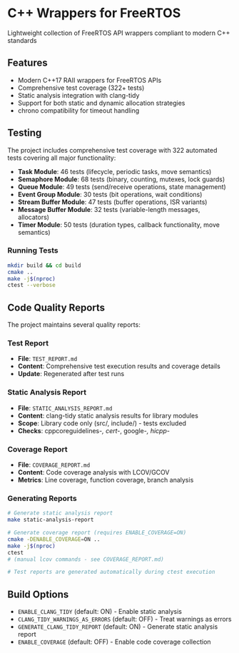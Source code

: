 # C++ Wrappers for FreeRTOS

Lightweight collection of FreeRTOS API wrappers compliant to modern C++ standards

## Features

- Modern C++17 RAII wrappers for FreeRTOS APIs
- Comprehensive test coverage (322+ tests)
- Static analysis integration with clang-tidy
- Support for both static and dynamic allocation strategies
- chrono compatibility for timeout handling

## Testing

The project includes comprehensive test coverage with 322 automated tests covering all major functionality:

- **Task Module**: 46 tests (lifecycle, periodic tasks, move semantics)
- **Semaphore Module**: 68 tests (binary, counting, mutexes, lock guards)  
- **Queue Module**: 49 tests (send/receive operations, state management)
- **Event Group Module**: 30 tests (bit operations, wait conditions)
- **Stream Buffer Module**: 47 tests (buffer operations, ISR variants)
- **Message Buffer Module**: 32 tests (variable-length messages, allocators)
- **Timer Module**: 50 tests (duration types, callback functionality, move semantics)

### Running Tests

```bash
mkdir build && cd build
cmake ..
make -j$(nproc)
ctest --verbose
```

## Code Quality Reports

The project maintains several quality reports:

### Test Report
- **File**: `TEST_REPORT.md`
- **Content**: Comprehensive test execution results and coverage details
- **Update**: Regenerated after test runs

### Static Analysis Report  
- **File**: `STATIC_ANALYSIS_REPORT.md`
- **Content**: clang-tidy static analysis results for library modules
- **Scope**: Library code only (src/, include/) - tests excluded
- **Checks**: cppcoreguidelines-*, cert-*, google-*, hicpp-*

### Coverage Report
- **File**: `COVERAGE_REPORT.md` 
- **Content**: Code coverage analysis with LCOV/GCOV
- **Metrics**: Line coverage, function coverage, branch analysis

### Generating Reports

```bash
# Generate static analysis report
make static-analysis-report

# Generate coverage report (requires ENABLE_COVERAGE=ON)
cmake -DENABLE_COVERAGE=ON ..
make -j$(nproc)
ctest
# (manual lcov commands - see COVERAGE_REPORT.md)

# Test reports are generated automatically during ctest execution
```

## Build Options

- `ENABLE_CLANG_TIDY` (default: ON) - Enable static analysis
- `CLANG_TIDY_WARNINGS_AS_ERRORS` (default: OFF) - Treat warnings as errors
- `GENERATE_CLANG_TIDY_REPORT` (default: ON) - Generate static analysis report
- `ENABLE_COVERAGE` (default: OFF) - Enable code coverage collection
